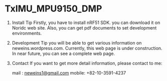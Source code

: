 TxIMU_MPU9150_DMP
=================

1. Install Tip
   Firstly, you have to install nRF51 SDK. you can download it on Noridc web site.
   Also, you can get pdf documents to set development environments. 

2. Development Tip
   you will be able to get various information on neweins.wordpress.com.
   Currently, this web page is under construction.
   In near future, you can see a complete web page.

3. Contact
   If you want to get more detail information, please contact to me:

   mail : neweins1@gmail.com
   mobile: +82-10-3591-4237
